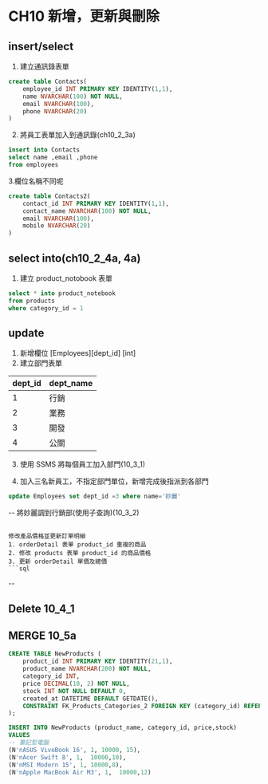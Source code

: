 # CH10 新增，更新與刪除

## insert/select
1. 建立通訊錄表單
```sql
create table Contacts(
	employee_id INT PRIMARY KEY IDENTITY(1,1),
    name NVARCHAR(100) NOT NULL,
    email NVARCHAR(100),
    phone NVARCHAR(20)
)
```

2. 將員工表單加入到通訊錄(ch10_2_3a)
```sql
insert into Contacts
select name ,email ,phone
from employees
```

3.欄位名稱不同呢
```sql
create table Contacts2(
	contact_id INT PRIMARY KEY IDENTITY(1,1),
    contact_name NVARCHAR(100) NOT NULL,
    email NVARCHAR(100),
    mobile NVARCHAR(20)
)
```

## select into(ch10_2_4a, 4a)
1. 建立 product_notobook 表單
```sql
select * into product_notebook
from products
where category_id = 1 
```

## update

1. 新增欄位 [Employees][dept_id] [int] 
2. 建立部門表單

dept_id |dept_name
--------|----------
1       |行銷
2       |業務
3       |開發
4       |公關

3. 使用 SSMS 將每個員工加入部門(10_3_1)

4. 加入三名新員工，不指定部門單位，新增完成後指派到各部門
```sql
update Employees set dept_id =3 where name='妙麗'
```


-- 將妙麗調到行銷部(使用子查詢)(10_3_2)

```

修改產品價格並更新訂單明細
1. orderDetail 表單 product_id 重複的商品
2. 修改 products 表單 product_id 的商品價格
3. 更新 orderDetail 單價及總價
```sql

```
-- 

## Delete 10_4_1
## MERGE 10_5a
```sql
CREATE TABLE NewProducts (
    product_id INT PRIMARY KEY IDENTITY(21,1),
    product_name NVARCHAR(200) NOT NULL,
    category_id INT,
	price DECIMAL(10, 2) NOT NULL,
    stock INT NOT NULL DEFAULT 0,
    created_at DATETIME DEFAULT GETDATE(),
    CONSTRAINT FK_Products_Categories_2 FOREIGN KEY (category_id) REFERENCES Categories(category_id)
);

INSERT INTO NewProducts (product_name, category_id, price,stock)
VALUES
-- 筆記型電腦
(N'nASUS VivoBook 16', 1, 10000, 15),
(N'nAcer Swift 8', 1,  10000,10),
(N'nMSI Modern 15', 1, 10000,8),
(N'nApple MacBook Air M3', 1,  10000,12)
```

```sql

```